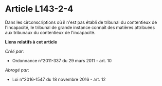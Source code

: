 # Article L143-2-4

Dans les circonscriptions où il n'est pas établi de tribunal du contentieux de l'incapacité, le tribunal de grande instance
connaît des matières attribuées aux tribunaux du contentieux de l'incapacité.

**Liens relatifs à cet article**

_Créé par_:

  - Ordonnance n°2011-337 du 29 mars 2011 - art. 10

_Abrogé par_:

  - Loi n°2016-1547 du 18 novembre 2016 - art. 12
